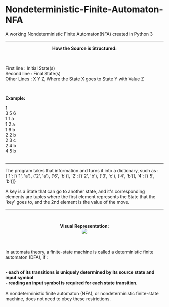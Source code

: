 # Nondeterministic-Finite-Automaton-NFA
A working Nondeterministic Finite Automaton(NFA) created in Python 3
_________________

<p align="center">
<b> How the Source is Structured: </b>
</p>

<br>

First line : Initial State(s)
<br>
Second line : Final State(s)
<br>
Other Lines : X Y Z, Where the State X goes to State Y with Value Z<br>

<br>

<b>Example:</b> 
<br>

1 <br>
3 5 6 <br>
1 1 a <br>
1 2 a <br>
1 6 b <br>
2 2 b <br>
2 3 c <br>
2 4 b <br>
4 5 b <br>
<br>
________________


The program takes that information and turns it into a dictionary, such as : {'1': [('1', 'a'), ('2', 'a'), ('6', 'b')], '2': [('2', 'b'), ('3', 'c'), ('4', 'b')], '4': [('5', 'b')]}
<br>



A key is a State that can go to another state, and it's corresponding elements are tuples where the first element represents the State that the 'key' goes to, and the 2nd element is the value of the move.
<br>

________________
<br>
<p align="center">
<b>Visual Representation:</b>
<br>
 <img src="https://i.imgur.com/NZO9GGx.jpg">
 </p>

<br>

<br>
In automata theory, a finite-state machine is called a deterministic finite automaton (DFA), if : <br>
<br>

<b>- each of its transitions is uniquely determined by its source state and input symbol</b><br>
<b>- reading an input symbol is required for each state transition.</b> <br>
<br>
A nondeterministic finite automaton (NFA), or nondeterministic finite-state machine, does not need to obey these restrictions.<br>

